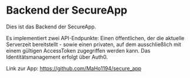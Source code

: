 # Backend der SecureApp
Dies ist das Backend der SecureApp.

Es implementiert zwei API-Endpunkte: Einen öffentlichen, der die aktuelle Serverzeit bereitstellt - sowie einen privaten, auf dem ausschließlich mit einem gültigen AccessToken zugegriffen werden kann. Das Identitätsmanagement erfolgt über Auth0.

Link zur App: https://github.com/MaHo1194/secure_app
